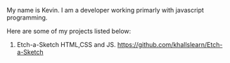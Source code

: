 My name is Kevin. I am a developer working primarly with javascript programming. 

Here are some of my projects listed below:

1. Etch-a-Sketch
HTML,CSS and JS.
https://github.com/khallslearn/Etch-a-Sketch


